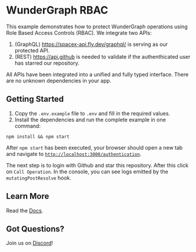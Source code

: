 # WunderGraph RBAC

This example demonstrates how to protect WunderGraph operations using Role Based Access Controls (RBAC). We integrate two APIs:

1. (GraphQL) https://spacex-api.fly.dev/graphql/ is serving as our protected API.
2. (REST) https://api.github is needed to validate if the authenthicated user has starred our repository.

All APIs have been integrated into a unified and fully typed interface. There are no unknown dependencies in your app.

## Getting Started

1. Copy the `.env.example` file to `.env` and fill in the required values.
2. Install the dependencies and run the complete example in one command:

```shell
npm install && npm start
```

After `npm start` has been executed, your browser should open a new tab and navigate to [`http://localhost:3000/authentication`](http://localhost:3000/authentication).

The next step is to login with Github and star this repository. After this click on `Call Operation`.
In the console, you can see logs emitted by the `mutatingPostResolve` hook.

## Learn More

Read the [Docs](https://wundergraph.com/docs).

## Got Questions?

Join us on [Discord](https://wundergraph.com/discord)!
